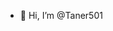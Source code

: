 - 👋 Hi, I’m @Taner501
<!---
Taner501/Taner501 is a ✨ special ✨ repository because its `README.md` (this file) appears on your GitHub profile.
You can click the Preview link to take a look at your changes.
--->
